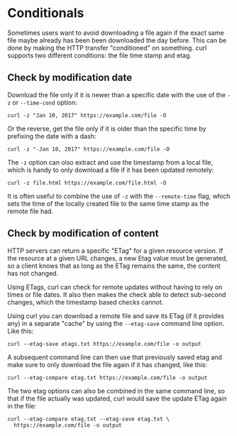 # Conditionals

Sometimes users want to avoid downloading a file again if the exact same file
maybe already has been been downloaded the day before. This can be done by
making the HTTP transfer "conditioned" on something. curl supports two
different conditions: the file time stamp and etag.

## Check by modification date

Download the file only if it is newer than a specific date with the use of the
`-z` or `--time-cond` option:

    curl -z "Jan 10, 2017" https://example.com/file -O

Or the reverse, get the file only if it is older than the specific time by
prefixing the date with a dash:

    curl -z "-Jan 10, 2017" https://example.com/file -O

The `-z` option can olso extract and use the timestamp from a local file,
which is handy to only download a file if it has been updated remotely:

    curl -z file.html https://example.com/file.html -O

It is often useful to combine the use of `-z` with the `--remote-time` flag,
which sets the time of the locally created file to the same time stamp as the
remote file had.

## Check by modification of content

HTTP servers can return a specific "ETag" for a given resource version. If the
resource at a given URL changes, a new Etag value must be generated, so a
client knows that as long as the ETag remains the same, the content has not
changed.

Using ETags, curl can check for remote updates without having to rely on times
or file dates. It also then makes the check able to detect sub-second changes,
which the timestamp based checks cannot.

Using curl you can download a remote file and save its ETag (if it provides
any) in a separate "cache" by using the `--etag-save` command line
option. Like this:

    curl --etag-save etags.txt https://example.com/file -o output

A subsequent command line can then use that previously saved etag and make
sure to only download the file again if it has changed, like this:

    curl --etag-compare etag.txt https://example.com/file -o output

The two etag options can also be combined in the same command line, so that if
the file actually was updated, curl would save the update ETag again in the
file:

    curl --etag-compare etag.txt --etag-save etag.txt \
      https://example.com/file -o output
